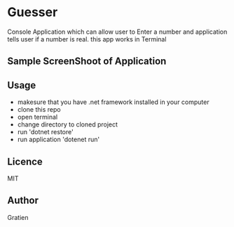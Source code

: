 # Guesser
Console Application which can allow user to Enter a number 
and application tells user if a number is real. this app works in Terminal

## Sample ScreenShoot of Application

## Usage
- makesure that you have .net framework installed in  your computer
- clone this repo
- open terminal
-  change directory to cloned project
- run 'dotnet restore'
- run application 'dotenet run'

## Licence
MIT

## Author 
Gratien
